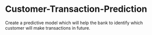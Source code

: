 # Customer-Transaction-Prediction
Create a predictive model which will help the bank to identify which customer will make transactions in future.
